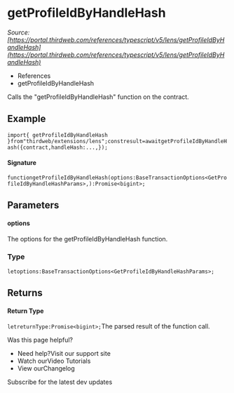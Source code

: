 # getProfileIdByHandleHash

*Source: [https://portal.thirdweb.com/references/typescript/v5/lens/getProfileIdByHandleHash](https://portal.thirdweb.com/references/typescript/v5/lens/getProfileIdByHandleHash)*

* References
* getProfileIdByHandleHash

Calls the "getProfileIdByHandleHash" function on the contract.

## Example

`import{ getProfileIdByHandleHash }from"thirdweb/extensions/lens";constresult=awaitgetProfileIdByHandleHash({contract,handleHash:...,});`
#### Signature

`functiongetProfileIdByHandleHash(options:BaseTransactionOptions<GetProfileIdByHandleHashParams>,):Promise<bigint>;`
## Parameters

#### options

The options for the getProfileIdByHandleHash function.

### Type

`letoptions:BaseTransactionOptions<GetProfileIdByHandleHashParams>;`
## Returns

#### Return Type

`letreturnType:Promise<bigint>;`The parsed result of the function call.

Was this page helpful?

* Need help?Visit our support site
* Watch ourVideo Tutorials
* View ourChangelog

Subscribe for the latest dev updates

